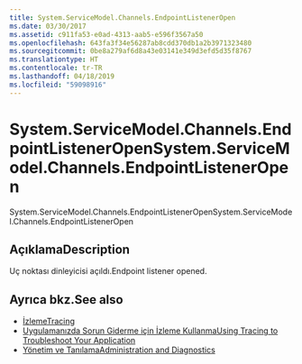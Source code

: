 ```yaml
---
title: System.ServiceModel.Channels.EndpointListenerOpen
ms.date: 03/30/2017
ms.assetid: c911fa53-e0ad-4313-aab5-e596f3567a50
ms.openlocfilehash: 643fa3f34e56287ab8cdd370db1a2b3971323480
ms.sourcegitcommit: 0be8a279af6d8a43e03141e349d3efd5d35f8767
ms.translationtype: HT
ms.contentlocale: tr-TR
ms.lasthandoff: 04/18/2019
ms.locfileid: "59098916"
---
```

# <a name="systemservicemodelchannelsendpointlisteneropen"></a><span data-ttu-id="3aa39-102">System.ServiceModel.Channels.EndpointListenerOpen</span><span class="sxs-lookup"><span data-stu-id="3aa39-102">System.ServiceModel.Channels.EndpointListenerOpen</span></span>
<span data-ttu-id="3aa39-103">System.ServiceModel.Channels.EndpointListenerOpen</span><span class="sxs-lookup"><span data-stu-id="3aa39-103">System.ServiceModel.Channels.EndpointListenerOpen</span></span>  
  
## <a name="description"></a><span data-ttu-id="3aa39-104">Açıklama</span><span class="sxs-lookup"><span data-stu-id="3aa39-104">Description</span></span>  
 <span data-ttu-id="3aa39-105">Uç noktası dinleyicisi açıldı.</span><span class="sxs-lookup"><span data-stu-id="3aa39-105">Endpoint listener opened.</span></span>  
  
## <a name="see-also"></a><span data-ttu-id="3aa39-106">Ayrıca bkz.</span><span class="sxs-lookup"><span data-stu-id="3aa39-106">See also</span></span>

- [<span data-ttu-id="3aa39-107">İzleme</span><span class="sxs-lookup"><span data-stu-id="3aa39-107">Tracing</span></span>](../../../../../docs/framework/wcf/diagnostics/tracing/index.md)
- [<span data-ttu-id="3aa39-108">Uygulamanızda Sorun Giderme için İzleme Kullanma</span><span class="sxs-lookup"><span data-stu-id="3aa39-108">Using Tracing to Troubleshoot Your Application</span></span>](../../../../../docs/framework/wcf/diagnostics/tracing/using-tracing-to-troubleshoot-your-application.md)
- [<span data-ttu-id="3aa39-109">Yönetim ve Tanılama</span><span class="sxs-lookup"><span data-stu-id="3aa39-109">Administration and Diagnostics</span></span>](../../../../../docs/framework/wcf/diagnostics/index.md)
